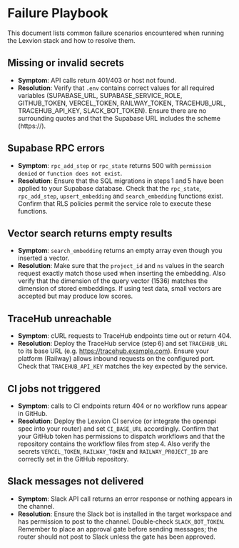 # Failure Playbook

This document lists common failure scenarios encountered when running the Lexvion stack and how to resolve them.

## Missing or invalid secrets

- **Symptom**: API calls return 401/403 or host not found.
- **Resolution**: Verify that `.env` contains correct values for all required variables (SUPABASE_URL, SUPABASE_SERVICE_ROLE, GITHUB_TOKEN, VERCEL_TOKEN, RAILWAY_TOKEN, TRACEHUB_URL, TRACEHUB_API_KEY, SLACK_BOT_TOKEN).  Ensure there are no surrounding quotes and that the Supabase URL includes the scheme (https://).

## Supabase RPC errors

- **Symptom**: `rpc_add_step` or `rpc_state` returns 500 with `permission denied` or `function does not exist`.
- **Resolution**: Ensure that the SQL migrations in steps 1 and 5 have been applied to your Supabase database.  Check that the `rpc_state`, `rpc_add_step`, `upsert_embedding` and `search_embedding` functions exist.  Confirm that RLS policies permit the service role to execute these functions.

## Vector search returns empty results

- **Symptom**: `search_embedding` returns an empty array even though you inserted a vector.
- **Resolution**: Make sure that the `project_id` and `ns` values in the search request exactly match those used when inserting the embedding.  Also verify that the dimension of the query vector (1536) matches the dimension of stored embeddings.  If using test data, small vectors are accepted but may produce low scores.

## TraceHub unreachable

- **Symptom**: cURL requests to TraceHub endpoints time out or return 404.
- **Resolution**: Deploy the TraceHub service (step 6) and set `TRACEHUB_URL` to its base URL (e.g. https://tracehub.example.com).  Ensure your platform (Railway) allows inbound requests on the configured port.  Check that `TRACEHUB_API_KEY` matches the key expected by the service.

## CI jobs not triggered

- **Symptom**: calls to CI endpoints return 404 or no workflow runs appear in GitHub.
- **Resolution**: Deploy the Lexvion CI service (or integrate the openapi spec into your router) and set `CI_BASE_URL` accordingly.  Confirm that your GitHub token has permissions to dispatch workflows and that the repository contains the workflow files from step 4.  Also verify the secrets `VERCEL_TOKEN`, `RAILWAY_TOKEN` and `RAILWAY_PROJECT_ID` are correctly set in the GitHub repository.

## Slack messages not delivered

- **Symptom**: Slack API call returns an error response or nothing appears in the channel.
- **Resolution**: Ensure the Slack bot is installed in the target workspace and has permission to post to the channel.  Double‑check `SLACK_BOT_TOKEN`.  Remember to place an approval gate before sending messages; the router should not post to Slack unless the gate has been approved.
